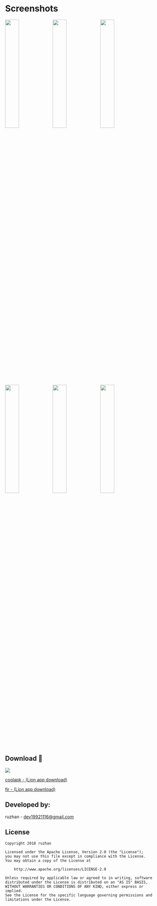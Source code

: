 
Screenshots
===============

<a href="logo/lion01.png"><img src="logo/lion01.png" width="30%"/></a> 
<a href="logo/lion02.png"><img src="logo/lion02.png" width="30%"/></a> 
<a href="logo/lion03.png"><img src="logo/lion03.png" width="30%"/></a>


<a href="logo/lion04.png"><img src="logo/lion04.png" width="30%"/></a> 
<a href="logo/lion05.png"><img src="logo/lion05.png" width="30%"/></a>
<a href="logo/lion06.png"><img src="logo/lion06.png" width="30%"/></a>


Download :tada:
------
![](https://github.com/ruzhan123/Lion/raw/master/logo/image-lion.png)


[coolapk - (Lion app download)](https://www.coolapk.com/apk/198282)

[fir - (Lion app download)](https://fir.im/lion333)

Developed by:
-------

 ruzhan - <a href='javascript:'>dev19921116@gmail.com</a>


License
-------

    Copyright 2018 ruzhan

    Licensed under the Apache License, Version 2.0 (the "License");
    you may not use this file except in compliance with the License.
    You may obtain a copy of the License at
    
        http://www.apache.org/licenses/LICENSE-2.0
    
    Unless required by applicable law or agreed to in writing, software
    distributed under the License is distributed on an "AS IS" BASIS,
    WITHOUT WARRANTIES OR CONDITIONS OF ANY KIND, either express or implied.
    See the License for the specific language governing permissions and
    limitations under the License.

